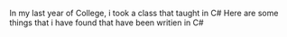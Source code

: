 In my last year of College, i took a class that taught in C# Here are some things that i have found that have been writien in C#
